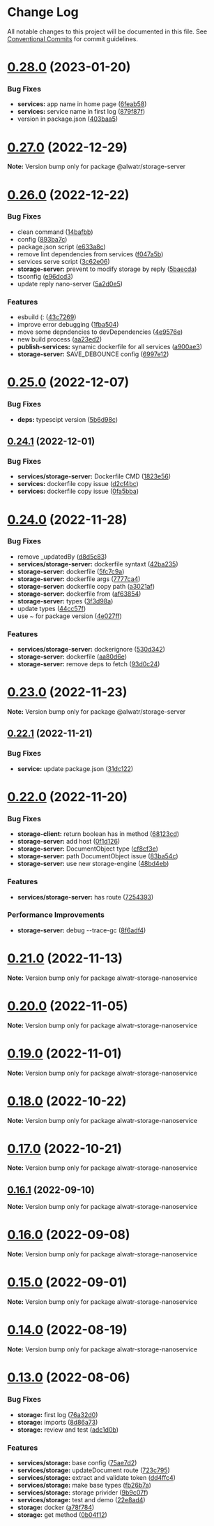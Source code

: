 # Change Log

All notable changes to this project will be documented in this file.
See [Conventional Commits](https://conventionalcommits.org) for commit guidelines.

# [0.28.0](https://github.com/AliMD/alwatr/compare/v0.27.0...v0.28.0) (2023-01-20)

### Bug Fixes

- **services:** app name in home page ([6feab58](https://github.com/AliMD/alwatr/commit/6feab58b5655c7a09150ec83adf9f3bd8fe976b4))
- **services:** service name in first log ([879f87f](https://github.com/AliMD/alwatr/commit/879f87fd4d4b47454d608a5b71d70e47601c7cd7))
- version in package.json ([403baa5](https://github.com/AliMD/alwatr/commit/403baa53159db2a0fff5b3651769b85e66b13191))

# [0.27.0](https://github.com/AliMD/alwatr/compare/v0.26.0...v0.27.0) (2022-12-29)

**Note:** Version bump only for package @alwatr/storage-server

# [0.26.0](https://github.com/AliMD/alwatr/compare/v0.25.0...v0.26.0) (2022-12-22)

### Bug Fixes

- clean command ([14bafbb](https://github.com/AliMD/alwatr/commit/14bafbb01b3c92ccf516346a4e5117f1893c32e9))
- config ([893ba7c](https://github.com/AliMD/alwatr/commit/893ba7c92002a01d802ee945b65a7c3accc244bb))
- package.json script ([e633a8c](https://github.com/AliMD/alwatr/commit/e633a8c4355bec0d2fc044f073f7f639c0fd1976))
- remove lint dependencies from services ([f047a5b](https://github.com/AliMD/alwatr/commit/f047a5bb0d1e8277f48b55969e18dc3582d9a234))
- services serve script ([3c62e06](https://github.com/AliMD/alwatr/commit/3c62e06ec594ec7da171fc39ec77787e3bd29a0c))
- **storage-server:** prevent to modify storage by reply ([5baecda](https://github.com/AliMD/alwatr/commit/5baecda57b78ac984a5e92108d12acdd22ac0d44))
- tsconfig ([e96dcd3](https://github.com/AliMD/alwatr/commit/e96dcd30774a9f06f7d051e0504192cbbe019e35))
- update reply nano-server ([5a2d0e5](https://github.com/AliMD/alwatr/commit/5a2d0e5698b16cffcc5393ee4a44ffda66702425))

### Features

- esbuild (: ([43c7269](https://github.com/AliMD/alwatr/commit/43c7269333cf71b142e26da1456446d42fb3f8e0))
- improve error debugging ([1fba504](https://github.com/AliMD/alwatr/commit/1fba50400a1e8ececc10bbe8ea11cc8dcea2289c))
- move some depndencies to devDependencies ([4e9576e](https://github.com/AliMD/alwatr/commit/4e9576e6fd55f361e08a54230931ad45832131d9))
- new build process ([aa23ed2](https://github.com/AliMD/alwatr/commit/aa23ed256824b9b4409e51a3213d6e67f2aeb8a3))
- **publish-services:** synamic dockerfile for all services ([a900ae3](https://github.com/AliMD/alwatr/commit/a900ae3f795392031d8e0410fc57b136927aa53a))
- **storage-server:** SAVE_DEBOUNCE config ([6997e12](https://github.com/AliMD/alwatr/commit/6997e1295cf82fcc3b043bbdd1199a70b6144df5))

# [0.25.0](https://github.com/AliMD/alwatr/compare/v0.24.1...v0.25.0) (2022-12-07)

### Bug Fixes

- **deps:** typescipt version ([5b6d98c](https://github.com/AliMD/alwatr/commit/5b6d98c82350eef6df30f420e550dd4cf356b974))

## [0.24.1](https://github.com/AliMD/alwatr/compare/v0.24.0...v0.24.1) (2022-12-01)

### Bug Fixes

- **services/storage-server:** Dockerfile CMD ([1823e56](https://github.com/AliMD/alwatr/commit/1823e56229eccaba86325344011fb54804f66496))
- **services:** dockerfile copy issue ([d2cf4bc](https://github.com/AliMD/alwatr/commit/d2cf4bccc0f5cdc034dbce9d17262d17b0df1198))
- **services:** dockerfile copy issue ([0fa5bba](https://github.com/AliMD/alwatr/commit/0fa5bba017124221cfcfe75ad9ac1ad402faedef))

# [0.24.0](https://github.com/AliMD/alwatr/compare/v0.23.0...v0.24.0) (2022-11-28)

### Bug Fixes

- remove \_updatedBy ([d8d5c83](https://github.com/AliMD/alwatr/commit/d8d5c83884bbd30566001ff84faf9e840503471c))
- **services/storage-server:** dockerfile syntaxt ([42ba235](https://github.com/AliMD/alwatr/commit/42ba235371de46f6ef9a0ea5554afa41fe9001fa))
- **storage-server:** dockerfile ([5fc7c9a](https://github.com/AliMD/alwatr/commit/5fc7c9a018ebcc6acefb0c6c6740759a7f7f8bd4))
- **storage-server:** dockerfile args ([7777ca4](https://github.com/AliMD/alwatr/commit/7777ca4f1c7a33a21753b52205fcca0540d5eea2))
- **storage-server:** dockerfile copy path ([a3021af](https://github.com/AliMD/alwatr/commit/a3021af0cdb35a25271e2a9e447a39426e634645))
- **storage-server:** dockerfile from ([af63854](https://github.com/AliMD/alwatr/commit/af63854b24da6fa75108fe962a278fc107070102))
- **storage-server:** types ([3f3d98a](https://github.com/AliMD/alwatr/commit/3f3d98a3dcd51340f888ab3db10c624e4e1ecd4b))
- update types ([44cc57f](https://github.com/AliMD/alwatr/commit/44cc57f97a99ed810dae3fde39c9525bd0e8ff3c))
- use ~ for package version ([4e027ff](https://github.com/AliMD/alwatr/commit/4e027ff63875e03b088ebcdc1bdf2495f4494eec))

### Features

- **services/storage-server:** dockerignore ([530d342](https://github.com/AliMD/alwatr/commit/530d342e6f9fcd5c9ec4638b1a714fb3ac08c083))
- **storage-server:** dockerfile ([aa80d6e](https://github.com/AliMD/alwatr/commit/aa80d6ec431e3b62beb26dba0fcc220ad27aaaf0))
- **storage-server:** remove deps to fetch ([93d0c24](https://github.com/AliMD/alwatr/commit/93d0c244b9b943e4fd4ec982086574cd413fde11))

# [0.23.0](https://github.com/AliMD/alwatr/compare/v0.22.1...v0.23.0) (2022-11-23)

**Note:** Version bump only for package @alwatr/storage-server

## [0.22.1](https://github.com/AliMD/alwatr/compare/v0.22.0...v0.22.1) (2022-11-21)

### Bug Fixes

- **service:** update package.json ([31dc122](https://github.com/AliMD/alwatr/commit/31dc122cd4050167ece17e53800b3844b5c99c16))

# [0.22.0](https://github.com/AliMD/alwatr/compare/v0.21.0...v0.22.0) (2022-11-20)

### Bug Fixes

- **storage-client:** return boolean has in method ([68123cd](https://github.com/AliMD/alwatr/commit/68123cd92d2ec085dc72d948a163c26796b27adc))
- **storage-server:** add host ([0f1d126](https://github.com/AliMD/alwatr/commit/0f1d126094cb816e947d9926088e93d556573c40))
- **storage-server:** DocumentObject type ([cf8cf3e](https://github.com/AliMD/alwatr/commit/cf8cf3e128ddce690d5a7ad044007d7e76b3f6f9))
- **storage-server:** path DocumentObject issue ([83ba54c](https://github.com/AliMD/alwatr/commit/83ba54cb73ba8efb5b395c0772d37601e997175e))
- **storage-server:** use new storage-engine ([48bd4eb](https://github.com/AliMD/alwatr/commit/48bd4eb2e010d7ba1a29816b30dadb0a8247e0f0))

### Features

- **services/storage-server:** has route ([7254393](https://github.com/AliMD/alwatr/commit/72543932408f5ffc24df79d577d3de8f97fb0358))

### Performance Improvements

- **storage-server:** debug --trace-gc ([8f6adf4](https://github.com/AliMD/alwatr/commit/8f6adf4d6547c57f62e105ce83eef014360b3ca3))

# [0.21.0](https://github.com/AliMD/alwatr/compare/v0.20.0...v0.21.0) (2022-11-13)

**Note:** Version bump only for package alwatr-storage-nanoservice

# [0.20.0](https://github.com/AliMD/alwatr/compare/v0.19.0...v0.20.0) (2022-11-05)

**Note:** Version bump only for package alwatr-storage-nanoservice

# [0.19.0](https://github.com/AliMD/alwatr/compare/v0.18.0...v0.19.0) (2022-11-01)

**Note:** Version bump only for package alwatr-storage-nanoservice

# [0.18.0](https://github.com/AliMD/alwatr/compare/v0.17.0...v0.18.0) (2022-10-22)

**Note:** Version bump only for package alwatr-storage-nanoservice

# [0.17.0](https://github.com/AliMD/alwatr/compare/v0.16.1...v0.17.0) (2022-10-21)

**Note:** Version bump only for package alwatr-storage-nanoservice

## [0.16.1](https://github.com/AliMD/alwatr/compare/v0.16.0...v0.16.1) (2022-09-10)

**Note:** Version bump only for package alwatr-storage-nanoservice

# [0.16.0](https://github.com/AliMD/alwatr/compare/v0.15.0...v0.16.0) (2022-09-08)

**Note:** Version bump only for package alwatr-storage-nanoservice

# [0.15.0](https://github.com/AliMD/alwatr/compare/v0.14.0...v0.15.0) (2022-09-01)

**Note:** Version bump only for package alwatr-storage-nanoservice

# [0.14.0](https://github.com/AliMD/alwatr/compare/v0.13.0...v0.14.0) (2022-08-19)

**Note:** Version bump only for package alwatr-storage-nanoservice

# [0.13.0](https://github.com/AliMD/alwatr/compare/v0.12.0...v0.13.0) (2022-08-06)

### Bug Fixes

- **storage:** first log ([76a32d0](https://github.com/AliMD/alwatr/commit/76a32d071b22b3a5b96a880d386bb3408ebe29ad))
- **storage:** imports ([8d86a73](https://github.com/AliMD/alwatr/commit/8d86a73c85c117416e2ae0f4c9b879bfbc2d8a7c))
- **storage:** review and test ([adc1d0b](https://github.com/AliMD/alwatr/commit/adc1d0b2ebd9cce4df946b21745c1a61172e66bb))

### Features

- **services/storage:** base config ([75ae7d2](https://github.com/AliMD/alwatr/commit/75ae7d27dc3d910a2f45cf92e63bbd5115cc8fca))
- **services/storage:** updateDocument route ([723c795](https://github.com/AliMD/alwatr/commit/723c795d573635653ee4246fb91dfe096a414cb2))
- **services/storage:** extract and validate token ([dd4ffc4](https://github.com/AliMD/alwatr/commit/dd4ffc44b05ba0496b530a4a69164d595b72c081))
- **services/storage:** make base types ([fb26b7a](https://github.com/AliMD/alwatr/commit/fb26b7a4f7646e17f4b1c6a5b2c4b51d666752a0))
- **services/storage:** storage privider ([9b9c07f](https://github.com/AliMD/alwatr/commit/9b9c07f53725fb7eb2a92706d4f3392675d8aad2))
- **services/storage:** test and demo ([22e8ad4](https://github.com/AliMD/alwatr/commit/22e8ad44cb39cacdb99f7535befed1a736aec773))
- **storage:** docker ([a78f784](https://github.com/AliMD/alwatr/commit/a78f7845aaaf4faace6de92dae57763299ee7d10))
- **storage:** get method ([0b04f12](https://github.com/AliMD/alwatr/commit/0b04f1209d7f865e2ef0e884a293587cfcd72420))
